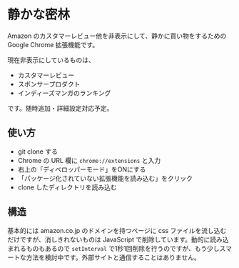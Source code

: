 # 静かな密林

Amazon のカスタマーレビュー他を非表示にして、静かに買い物をするための Google Chrome 拡張機能です。

現在非表示にしているものは、

* カスタマーレビュー
* スポンサープロダクト
* インディーズマンガのランキング

です。随時追加・詳細設定対応予定。



## 使い方

+ git clone する
+ Chrome の URL 欄に `chrome://extensions` と入力
+ 右上の「ディベロッパーモード」をONにする
+ 「パッケージ化されていない拡張機能を読み込む」をクリック
+ clone したディレクトリを読み込む



## 構造

基本的には amazon.co.jp のドメインを持つページに css ファイルを流し込むだけですが、消しきれないものは JavaScript で削除しています。動的に読み込まれるものもあるので `setInterval` で1秒1回削除を行うのですが、もう少しスマートな方法を検討中です。外部サイトと通信することはありません。

